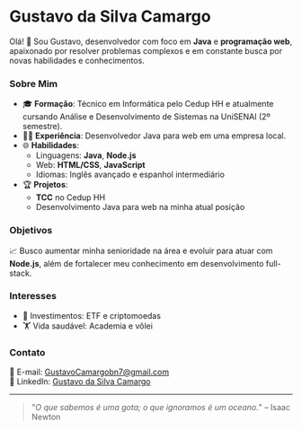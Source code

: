 # Gustavo da Silva Camargo

Olá! 👋 Sou Gustavo, desenvolvedor com foco em **Java** e **programação web**, apaixonado por resolver problemas complexos e em constante busca por novas habilidades e conhecimentos.

### Sobre Mim

- 🎓 **Formação**: Técnico em Informática pelo Cedup HH e atualmente cursando Análise e Desenvolvimento de Sistemas na UniSENAI (2º semestre).
- 🧑‍💻 **Experiência**: Desenvolvedor Java para web em uma empresa local.
- 🌐 **Habilidades**:
  - Linguagens: **Java**, **Node.js**
  - Web: **HTML/CSS**, **JavaScript**
  - Idiomas: Inglês avançado e espanhol intermediário
- 🏆 **Projetos**:
  - **TCC** no Cedup HH
  - Desenvolvimento Java para web na minha atual posição

### Objetivos

📈 Busco aumentar minha senioridade na área e evoluir para atuar com **Node.js**, além de fortalecer meu conhecimento em desenvolvimento full-stack.

### Interesses

- 💼 Investimentos: ETF e criptomoedas
- 🏋️ Vida saudável: Academia e vôlei

### Contato

📧 E-mail: [GustavoCamargobn7@gmail.com](mailto:GustavoCamargobn7@gmail.com)  
🔗 LinkedIn: [Gustavo da Silva Camargo](https://www.linkedin.com/in/gustavo-da-silva-camargo/)

---

> "_O que sabemos é uma gota; o que ignoramos é um oceano._" – Isaac Newton
